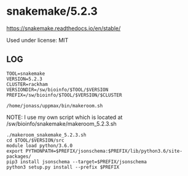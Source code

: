 snakemake/5.2.3
========================

<https://snakemake.readthedocs.io/en/stable/>

Used under license:
MIT

LOG
---

    TOOL=snakemake
    VERSION=5.2.3
    CLUSTER=rackham
    VERSIONDIR=/sw/bioinfo/$TOOL/$VERSION
    PREFIX=/sw/bioinfo/$TOOL/$VERSION/$CLUSTER

    /home/jonass/uppmax/bin/makeroom.sh

NOTE: I use my own script which is located at /sw/bioinfo/snakemake/makeroom_5.2.3.sh

    ./makeroom_snakemake_5.2.3.sh
    cd $TOOL/$VERSION/src
    module load python/3.6.0
    export PYTHONPATH=$PREFIX/jsonschema:$PREFIX/lib/python3.6/site-packages/
    pip3 install jsonschema --target=$PREFIX/jsonschema
    python3 setup.py install --prefix $PREFIX
